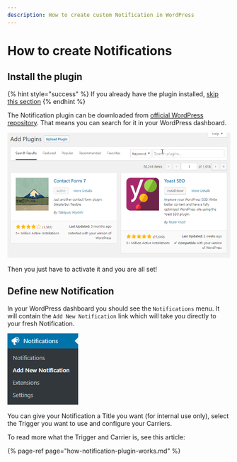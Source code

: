 ```yaml
---
description: How to create custom Notification in WordPress
---
```


# How to create Notifications

## Install the plugin

{% hint style="success" %}
If you already have the plugin installed, [skip this section](how-to-create-notifications.md#define-new-notification)
{% endhint %}

The Notification plugin can be downloaded from [official WordPress repository](https://wordpress.org/plugins/notification/). That means you can search for it in your WordPress dashboard.

![](../.gitbook/assets/2019-03-09_09-31-11.gif)

Then you just have to activate it and you are all set!

## Define new Notification

In your WordPress dashboard you should see the `Notifications` menu. It will contain the `Add New Notification` link which will take you directly to your fresh Notification.

![](../.gitbook/assets/image%20%282%29.png)

You can give your Notification a Title you want \(for internal use only\), select the Trigger you want to use and configure your Carriers.

To read more what the Trigger and Carrier is, see this article:

{% page-ref page="how-notification-plugin-works.md" %}

